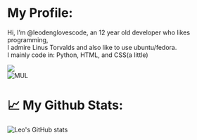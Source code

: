 <h1>My Profile:</h1>
Hi, I’m @leodenglovescode, an 12 year old developer who likes programming,<br>
I admire Linus Torvalds and also like to use ubuntu/fedora.<br>
I mainly code in: Python, HTML, and CSS(a little)<br>


<img src="https://img.shields.io/badge/So%20WOW-Much%20Fun-yellow"><br>
![MUL](https://github-readme-stats.vercel.app/api/top-langs/?username=leodenglovescode&layout=compact&theme=blue-green)



<h1>📈 My Github Stats:</h1>

![Leo's GitHub stats](https://github-readme-stats.vercel.app/api?username=leodenglovescode&show_icons=true&theme=blue-green)


